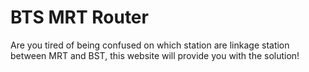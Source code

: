 # BTS MRT Router

Are you tired of being confused on which station are linkage station between MRT and BST, this website will provide you with the solution!
